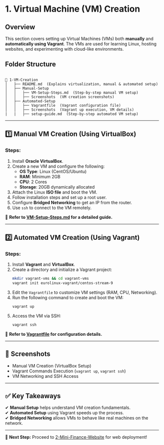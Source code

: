 # 1. Virtual Machine (VM) Creation

## Overview
This section covers setting up Virtual Machines (VMs) both **manually** and **automatically using Vagrant**. The VMs are used for learning Linux, hosting websites, and experimenting with cloud-like environments.

## Folder Structure
```

📁 1-VM-Creation
│   ├── README.md  (Explains virtualization, manual & automated setup)
│   ├── Manual-Setup
│   │   ├── VM-Setup-Steps.md  (Step-by-step manual VM setup)
│   │   ├── Screenshots  (VM creation screenshots)
│   ├── Automated-Setup
│   │   ├── Vagrantfile  (Vagrant configuration file)
│   │   ├── Screenshots  (Vagrant up execution, VM details)
|   |   ├── setup-guide.md  (Step-by-step automated VM setup)
```
---

## 1️⃣ Manual VM Creation (Using VirtualBox)
### Steps:
1. Install **Oracle VirtualBox**.
2. Create a new VM and configure the following:
   - **OS Type**: Linux (CentOS/Ubuntu)
   - **RAM**: Minimum 2GB
   - **CPU**: 2 Cores
   - **Storage**: 20GB dynamically allocated
3. Attach the Linux **ISO file** and boot the VM.
4. Follow installation steps and set up a root user.
5. Configure **Bridged Networking** to get an IP from the router.
6. Use `ssh` to connect to the VM remotely.

📌 **Refer to [VM-Setup-Steps.md](Manual-Setup/VM-Setup-Steps.md) for a detailed guide.**

---

## 2️⃣ Automated VM Creation (Using Vagrant)
### Steps:
1. Install **Vagrant** and **VirtualBox**.
2. Create a directory and initialize a Vagrant project:
   ```bash
   mkdir vagrant-vms && cd vagrant-vms
   vagrant init eurolinux-vagrant/centos-stream-9
   ```
3. Edit the `Vagrantfile` to customize VM settings (RAM, CPU, Networking).
4. Run the following command to create and boot the VM:
   ```bash
   vagrant up
   ```
5. Access the VM via SSH:
   ```bash
   vagrant ssh
   ```

📌 **Refer to [Vagrantfile](Automated-Setup/Vagrantfile) for configuration details.**

---

## 📸 Screenshots
- Manual VM Creation (VirtualBox Setup)
- Vagrant Commands Execution (`vagrant up`, `vagrant ssh`)
- VM Networking and SSH Access

---

## ✅ Key Takeaways
✔ **Manual Setup** helps understand VM creation fundamentals.  
✔ **Automated Setup** using Vagrant speeds up the process.  
✔ **Bridged Networking** allows VMs to behave like real machines on the network.  

---

🔗 **Next Step:** Proceed to [2-Mini-Finance-Website](../2-Mini-Finance-Website) for web deployment!
